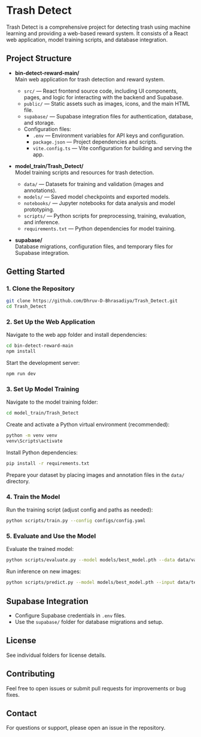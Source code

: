 # Trash Detect

Trash Detect is a comprehensive project for detecting trash using machine learning and providing a web-based reward system. It consists of a React web application, model training scripts, and database integration.

## Project Structure

- **bin-detect-reward-main/**  
  Main web application for trash detection and reward system.
  - `src/` — React frontend source code, including UI components, pages, and logic for interacting with the backend and Supabase.
  - `public/` — Static assets such as images, icons, and the main HTML file.
  - `supabase/` — Supabase integration files for authentication, database, and storage.
  - Configuration files:  
    - `.env` — Environment variables for API keys and configuration.  
    - `package.json` — Project dependencies and scripts.  
    - `vite.config.ts` — Vite configuration for building and serving the app.

- **model_train/Trash_Detect/**  
  Model training scripts and resources for trash detection.
  - `data/` — Datasets for training and validation (images and annotations).
  - `models/` — Saved model checkpoints and exported models.
  - `notebooks/` — Jupyter notebooks for data analysis and model prototyping.
  - `scripts/` — Python scripts for preprocessing, training, evaluation, and inference.
  - `requirements.txt` — Python dependencies for model training.

- **supabase/**  
  Database migrations, configuration files, and temporary files for Supabase integration.

## Getting Started

### 1. Clone the Repository

```sh
git clone https://github.com/Dhruv-D-Bhrasadiya/Trash_Detect.git
cd Trash_Detect
```

### 2. Set Up the Web Application

Navigate to the web app folder and install dependencies:

```sh
cd bin-detect-reward-main
npm install
```

Start the development server:

```sh
npm run dev
```

### 3. Set Up Model Training

Navigate to the model training folder:

```sh
cd model_train/Trash_Detect
```

Create and activate a Python virtual environment (recommended):

```sh
python -m venv venv
venv\Scripts\activate
```

Install Python dependencies:

```sh
pip install -r requirements.txt
```

Prepare your dataset by placing images and annotation files in the `data/` directory.

### 4. Train the Model

Run the training script (adjust config and paths as needed):

```sh
python scripts/train.py --config configs/config.yaml
```

### 5. Evaluate and Use the Model

Evaluate the trained model:

```sh
python scripts/evaluate.py --model models/best_model.pth --data data/validation/
```

Run inference on new images:

```sh
python scripts/predict.py --model models/best_model.pth --input data/test/image1.jpg
```

## Supabase Integration

- Configure Supabase credentials in `.env` files.
- Use the `supabase/` folder for database migrations and setup.

## License

See individual folders for license details.

## Contributing

Feel free to open issues or submit pull requests for improvements or bug fixes.

## Contact

For questions or support, please open an issue in the repository.